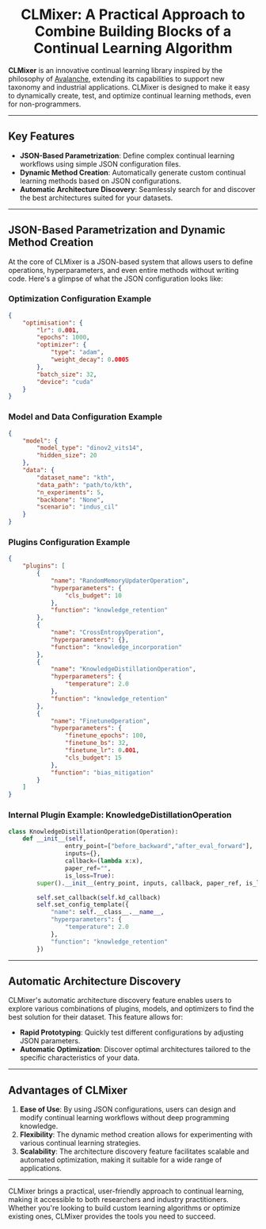 
<div align="center">

# CLMixer: A Practical Approach to Combine Building Blocks of a Continual Learning Algorithm

</div>

**CLMixer** is an innovative continual learning library inspired by the philosophy of [Avalanche](https://avalanche.continualai.org), extending its capabilities to support new taxonomy and industrial applications. CLMixer is designed to make it easy to dynamically create, test, and optimize continual learning methods, even for non-programmers.

---

## Key Features

- **JSON-Based Parametrization**: Define complex continual learning workflows using simple JSON configuration files.
- **Dynamic Method Creation**: Automatically generate custom continual learning methods based on JSON configurations.
- **Automatic Architecture Discovery**: Seamlessly search for and discover the best architectures suited for your datasets.

---

## JSON-Based Parametrization and Dynamic Method Creation

At the core of CLMixer is a JSON-based system that allows users to define operations, hyperparameters, and even entire methods without writing code. Here's a glimpse of what the JSON configuration looks like:

### Optimization Configuration Example

```json
{
    "optimisation": {
        "lr": 0.001,
        "epochs": 1000,
        "optimizer": {
            "type": "adam",
            "weight_decay": 0.0005
        },
        "batch_size": 32,
        "device": "cuda"
    }
}
```

### Model and Data Configuration Example

```json
{
    "model": {
        "model_type": "dinov2_vits14",
        "hidden_size": 20
    },
    "data": {
        "dataset_name": "kth",
        "data_path": "path/to/kth",
        "n_experiments": 5,
        "backbone": "None",
        "scenario": "indus_cil"
    }
}
```

### Plugins Configuration Example

```json
{
    "plugins": [
        {
            "name": "RandomMemoryUpdaterOperation",
            "hyperparameters": {
                "cls_budget": 10
            },
            "function": "knowledge_retention"
        },
        {
            "name": "CrossEntropyOperation",
            "hyperparameters": {},
            "function": "knowledge_incorporation"
        },
        {
            "name": "KnowledgeDistillationOperation",
            "hyperparameters": {
                "temperature": 2.0
            },
            "function": "knowledge_retention"
        },
        {
            "name": "FinetuneOperation",
            "hyperparameters": {
                "finetune_epochs": 100,
                "finetune_bs": 32,
                "finetune_lr": 0.001,
                "cls_budget": 15
            },
            "function": "bias_mitigation"
        }
    ]
}
```

### Internal Plugin Example: KnowledgeDistillationOperation

```python
class KnowledgeDistillationOperation(Operation):
    def __init__(self,
                entry_point=["before_backward","after_eval_forward"],
                inputs={},
                callback=(lambda x:x), 
                paper_ref="",
                is_loss=True):
        super().__init__(entry_point, inputs, callback, paper_ref, is_loss)

        self.set_callback(self.kd_callback)
        self.set_config_template({
            "name": self.__class__.__name__,
            "hyperparameters": {
                "temperature": 2.0
            },
            "function": "knowledge_retention"
        })
```

---

## Automatic Architecture Discovery

CLMixer's automatic architecture discovery feature enables users to explore various combinations of plugins, models, and optimizers to find the best solution for their dataset. This feature allows for:

- **Rapid Prototyping**: Quickly test different configurations by adjusting JSON parameters.
- **Automatic Optimization**: Discover optimal architectures tailored to the specific characteristics of your data.

---

## Advantages of CLMixer

1. **Ease of Use**: By using JSON configurations, users can design and modify continual learning workflows without deep programming knowledge.
2. **Flexibility**: The dynamic method creation allows for experimenting with various continual learning strategies.
3. **Scalability**: The architecture discovery feature facilitates scalable and automated optimization, making it suitable for a wide range of applications.

---

CLMixer brings a practical, user-friendly approach to continual learning, making it accessible to both researchers and industry practitioners. Whether you're looking to build custom learning algorithms or optimize existing ones, CLMixer provides the tools you need to succeed.